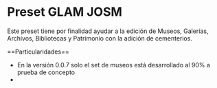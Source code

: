 # Preset GLAM JOSM

Este preset tiene por finalidad ayudar a la edición de Museos, Galerías, Archivos, Bibliotecas y Patrimonio con la adición de cementerios.

==Particularidades==

* En la versión 0.0.7 solo el set de museos está desarrollado al 90% a prueba de concepto
* 
